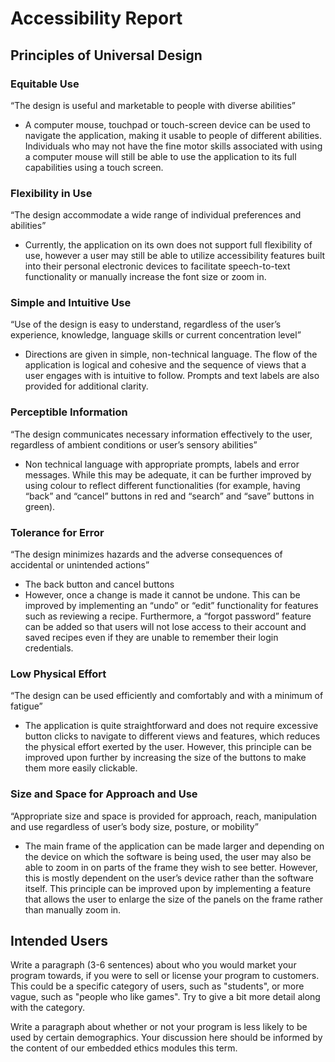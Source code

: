 # Accessibility Report

## Principles of Universal Design

### Equitable Use
“The design is useful and marketable to people with diverse abilities”
- A computer mouse, touchpad or touch-screen device can be used to navigate the application, making it usable to people of different abilities. Individuals who may not have the fine motor skills associated with using a computer mouse will still be able to use the application to its full capabilities using a touch screen.

### Flexibility in Use
“The design accommodate a wide range of individual preferences and abilities”
- Currently, the application on its own does not support full flexibility of use, however a user may still be able to utilize accessibility features built into their personal electronic devices to facilitate speech-to-text functionality or manually increase the font size or zoom in.

### Simple and Intuitive Use
“Use of the design is easy to understand, regardless of the user’s experience, knowledge, language skills or current concentration level”
- Directions are given in simple, non-technical language. The flow of the application is logical and cohesive and the sequence of views that a user engages with is intuitive to follow. Prompts and text labels are also provided for additional clarity.

### Perceptible Information
“The design communicates necessary information effectively to the user, regardless of ambient conditions or user’s sensory abilities”
- Non technical language with appropriate prompts, labels and error messages. While this may be adequate, it can be further improved by using colour to reflect different functionalities (for example, having “back” and “cancel” buttons in red and “search” and “save” buttons in green).

### Tolerance for Error
“The design minimizes hazards and the adverse consequences of accidental or unintended actions”
- The back button and cancel buttons
- However, once a change is made it cannot be undone. This can be improved by implementing an “undo” or “edit” functionality for features such as reviewing a recipe. Furthermore, a “forgot password” feature can be added so that users will not lose access to their account and saved recipes even if they are unable to remember their login credentials.

### Low Physical Effort
“The design can be used efficiently and comfortably and with a minimum of fatigue”
- The application is quite straightforward and does not require excessive button clicks to navigate to different views and features, which reduces the physical effort exerted by the user. However, this principle can be improved upon further by increasing the size of the buttons to make them more easily clickable.

### Size and Space for Approach and Use
“Appropriate size and space is provided for approach, reach, manipulation and use regardless of user’s body size, posture, or mobility”
- The main frame of the application can be made larger and depending on the device on which the software is being used, the user may also be able to zoom in on parts of the frame they wish to see better. However, this is mostly dependent on the user’s device rather than the software itself. This principle can be improved upon by implementing a feature that allows the user to enlarge the size of the panels on the frame rather than manually zoom in.



## Intended Users
Write a paragraph (3-6 sentences) about who you would market your program towards, if you were to sell or license your program to customers. This could be a specific category of users, such as "students", or more vague, such as "people who like games". Try to give a bit more detail along with the category.

Write a paragraph about whether or not your program is less likely to be used by certain demographics. Your discussion here should be informed by the content of our embedded ethics modules this term.

